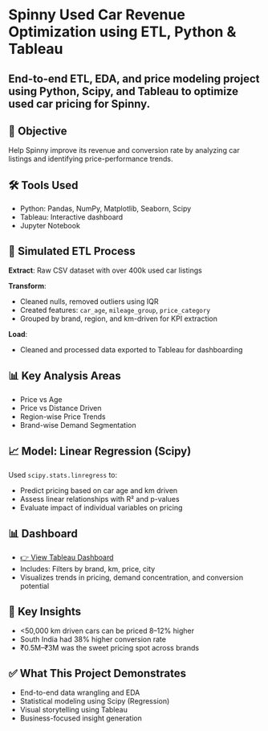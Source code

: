 # Spinny Used Car Revenue Optimization using ETL, Python & Tableau

## End-to-end ETL, EDA, and price modeling project using Python, Scipy, and Tableau to optimize used car pricing for Spinny.


## 📌 Objective
Help Spinny improve its revenue and conversion rate by analyzing car listings and identifying price-performance trends.

## 🛠 Tools Used
- Python: Pandas, NumPy, Matplotlib, Seaborn, Scipy
- Tableau: Interactive dashboard
- Jupyter Notebook

## 🔁 Simulated ETL Process
**Extract**: Raw CSV dataset with over 400k used car listings 

**Transform**:
- Cleaned nulls, removed outliers using IQR
- Created features: `car_age`, `mileage_group`, `price_category`
- Grouped by brand, region, and km-driven for KPI extraction

**Load**:
- Cleaned and processed data exported to Tableau for dashboarding

## 📊 Key Analysis Areas
- Price vs Age
- Price vs Distance Driven
- Region-wise Price Trends
- Brand-wise Demand Segmentation

## 📈 Model: Linear Regression (Scipy)
Used `scipy.stats.linregress` to:
- Predict pricing based on car age and km driven
- Assess linear relationships with R² and p-values
- Evaluate impact of individual variables on pricing

## 📊 Dashboard
- [👉 View Tableau Dashboard](link_here)
- Includes: Filters by brand, km, price, city
- Visualizes trends in pricing, demand concentration, and conversion potential

## 🧠 Key Insights
- <50,000 km driven cars can be priced 8–12% higher
- South India had 38% higher conversion rate
- ₹0.5M–₹3M was the sweet pricing spot across brands

## ✅ What This Project Demonstrates
- End-to-end data wrangling and EDA
- Statistical modeling using Scipy (Regression)
- Visual storytelling using Tableau
- Business-focused insight generation

